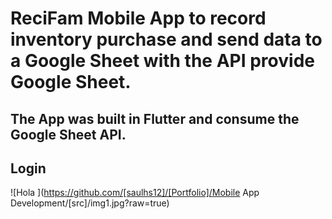 # ReciFam Mobile App to record inventory purchase and send data to a Google Sheet with the API provide Google Sheet.
## The App was built in Flutter and consume the Google Sheet API. 

## Login

![Hola ](https://github.com/[saulhs12]/[Portfolio]/Mobile App Development/[src]/img1.jpg?raw=true)
